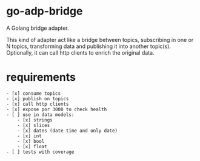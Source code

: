 # go-adp-bridge
A Golang bridge adapter.

This kind of adapter act like a bridge between topics, subscribing in one or N topics, transforming data and publishing it into another topic(s). Optionally, it can call http clients to enrich the original data.

# requirements
    - [x] consume topics
    - [x] publish on topics
    - [x] call http clients
    - [x] expose por 3000 to check health
    - [ ] use in data models:
        - [x] strings
        - [x] slices
        - [x] dates (date time and only date)
        - [x] int
        - [x] bool
        - [x] float
    - [ ] tests with coverage
